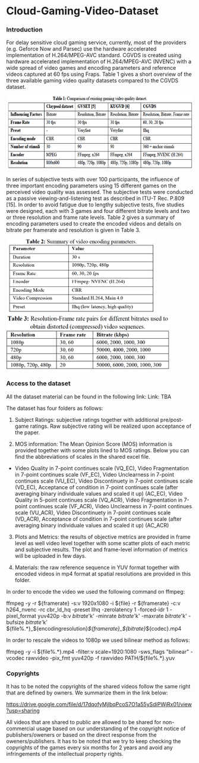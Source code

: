 # Cloud-Gaming-Video-Dataset
 
### Introduction


For delay sensitive cloud gaming service, currently, most of the providers (e.g. Geforce Now and Parsec) use the hardware accelerated implementation of H.264/MPEG-AVC standard. CGVDS is created using hardware accelerated implementation of H.264/MPEG-AVC (NVENC) with a wide spread of video games and encoding parameters and reference videos captured at 60 fps using Fraps. Table 1 gives a short overview of the three available gaming video quality datasets compared to the CGVDS dataset. 

<img src="Datasets.png" width="640" height="200"> 


In series of subjective tests with over 100 participants, the influence of three important encoding parameters using 15 different games on the perceived video quality was assessed. The subjective tests were conducted as a passive viewing-and-listening test as described in ITU-T Rec. P.809 [15]. In order to avoid fatigue due to lengthy subjective tests, five studies were designed, each with 3 games and four different bitrate levels and two or three resolution and frame rate levels. Table 2 gives a summary of encoding parameters used to create the encoded videos and details on bitrate per framerate and resolution is given in Table 3. 



<img src="Summary.png" width="400" height="200"> 


<img src="Bitrate_per_Res.png" width="440" height="150"> 



### Access to the dataset


All the dataset material can be found in the following link: 
Link: TBA


The dataset has four folders as follows:

1.	Subject Ratings: subjective ratings together with additional pre/post-game ratings. Raw subjective rating will be realized upon acceptance of the paper. 

2.	MOS information: The Mean Opinion Score (MOS) information is provided together with some plots lined to MOS ratings. Below you can find the abbreviations of scales in the shared excel file. 
   - Video Quality in 7-point continues scale (VQ_EC), Video Fragmentation in 7-point continues scale (VF_EC),	Video Unclearness in 7-point continues scale (VU_EC),	Video Discontinuety in 7-point continues scale (VD_EC),	Acceptance of condition in 7-point continues scale (after averaging binary individuale values and scaled it up) (AC_EC), 	Video Quality in 5-point continues scale (VQ_ACR),	Video Fragmentation in 7-point continues scale (VF_ACR),	Video Unclearness in 7-point continues scale (VU_ACR),	Video Discontinuety in 7-point continues scale (VD_ACR),	Acceptance of condition in 7-point continues scale (after averaging binary individuale values and scaled it up) (AC_ACR)

3.	Plots and Metrics: the results of objective metrics are provided in frame level as well video level together with some scatter plots of each metric and subjective results. The plot and frame-level information of metrics will be uploaded in few days. 

4.	Materials: the raw reference sequence in YUV format together with encoded videos in mp4 format at spatial resolutions are provided in this folder.

In order to encode the video we used the following command on ffmpeg:

ffmpeg -y -r ${framerate} -s:v 1920x1080 -i ${file} -r ${framerate} -c:v h264_nvenc -rc cbr_ld_hq -preset llhq -zerolatency 1 -forced-idr 1 -pixel_format yuv420p -b:v $bitrate$'k' -minrate $bitrate$'k' -maxrate $bitrate$'k' -bufsize $bitrate$'k' ${file%.*}_${encodingresolution}_${framerate}_${bitrate}_${codec}.mp4

In order to rescale the videos to 1080p we used bilinear method as follows:

ffmpeg -y -i ${file%.*}.mp4 -filter:v scale=1920:1080 -sws_flags "bilinear" -vcodec rawvideo -pix_fmt yuv420p -f rawvideo PATH/${file%.*}.yuv


### Copyrights 

It has to be noted the copyrights of the shared videos follow the same right that are defined by owners. We summarize them in the link below:

https://drive.google.com/file/d/17dqofyMjlbqPcoS7O1a55ySdiPWjRx01/view?usp=sharing

All videos that are shared to public are allowed to be shared for non-commercial usage based on our understanding of the copyright notice of publishers/oweners or based on the direct response from the oweners/publishers. It has to be noted that we try to keep checking the copyrights of the games every six months for 2 years and avoid any infringements of the intellectual property rights. 
